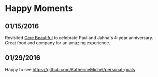 # Happy Moments

01/15/2016
---
Revisited [Care Beautiful](http://www.cafebeautifullawrence.com/) to celebrate Paul and Jahna's 4-year anniversary. Great food and company for an amazing experience.


01/29/2016
---
Happy to see 
https://github.com/KatherineMichel/personal-goals
